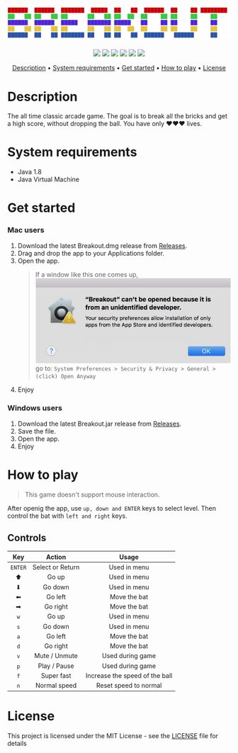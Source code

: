 # ![](src/readme_src/logo.png)

<p align="center">
    <a align="center"><img src="https://img.shields.io/packagist/l/doctrine/orm.svg"></a>
    <a align="center" href=""><img src="https://img.shields.io/badge/platform-macOS%20%7C%20Windows-ff69b4.svg"></a>
    <a align="center" href=""><img src="https://img.shields.io/badge/version-3.2-red.svg"></a>
    <a align="center" href=""><img src="https://img.shields.io/badge/release%20date-March%2010-orange.svg"></a>
    <a align="center" href=""><img src="https://img.shields.io/badge/size-1.1MB-yellow.svg"></a>
    <a align="center" href="http://georgelivas.site"><img src="https://img.shields.io/badge/Visit%20my-Blog-brightgreen.svg"></a>
</p>
<p align="center">
    <a href="#description">Description</a> •
    <a href="#system-requirements">System requirements</a> •
    <a href="#get-started">Get started</a> •
    <a href="#how-to-play">How to play</a> •
    <a href="#license">License</a>
</p>

# Description
The all time classic arcade game. The goal is to break all the bricks and get a high score, without dropping the ball. You have only ❤❤❤ lives.

# System requirements

* Java 1.8 
* Java Virtual Machine

# Get started

### Mac users
1. Download the latest Breakout.dmg release from [Releases](https://github.com/georgelivas/breakout/releases/tag/V3.2(2.0)).
2. Drag and drop the app to your Applications folder.
3. Open the app.
    > If a window like this one comes up,
    > ![](src/readme_src/UD.jpeg)
    > go to:
    ``
    System Preferences > Security & Privacy > General > (click) Open Anyway
    ``
4. Enjoy

### Windows users
1. Download the latest Breakout.jar release from [Releases](https://github.com/georgelivas/breakout/releases/tag/V3.2(2.0)).
2. Save the file.
3. Open the app.
4. Enjoy

# How to play
> This game doesn't support mouse interaction.

After openig the app, use ``up, down and ENTER`` keys to select level. Then control the bat with ``left and right`` keys.

> 

## Controls

|    Key    |       Action     |       Usage     |
| :-------: | :--------------: | :-------------: |
| ``ENTER`` | Select or Return |   Used in menu  |
| ⬆        | Go up            |   Used in menu  |
| ⬇ 	     | Go down          |   Used in menu  |
| ⬅        | Go left          |   Move the bat  |
| ➡         | Go right         |   Move the bat  |
| ``w``     | Go up            |   Used in menu  |
| ``s`` 	  | Go down          |   Used in menu  |
| ``a``     | Go left          |   Move the bat  |
| ``d``     | Go right         |   Move the bat  |
| ``v``     | Mute / Unmute    | Used during game |
| ``p``     | Play / Pause     | Used during game |
| ``f``     | Super fast       | Increase the speed of the ball |
| ``n``     | Normal speed     | Reset speed to normal |

# License
This project is licensed under the MIT License - see the [LICENSE](https://github.com/georgelivas/breakout/blob/master/LICENSE) file for details